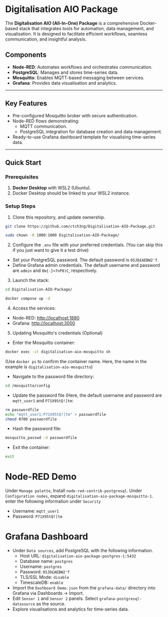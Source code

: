 # Digitalisation AIO Package

The **Digitalisation AIO (All-In-One) Package** is a comprehensive Docker-based stack that integrates tools for automation, data management, and visualisation. It is designed to facilitate efficient workflows, seamless communication, and insightful analysis.

## Components
- **Node-RED**: Automates workflows and orchestrates communication.
- **PostgreSQL**: Manages and stores time-series data.
- **Mosquitto**: Enables MQTT-based messaging between services.
- **Grafana**: Provides data visualisation and analytics.

---

## Key Features
- Pre-configured Mosquitto broker with secure authentication.
- Node-RED flows demonstrating:
  - MQTT communication.
  - PostgreSQL integration for database creation and data management.
- Ready-to-use Grafana dashboard template for visualising time-series data.

---

## Quick Start

### Prerequisites
1. **Docker Desktop** with WSL2 (Ubuntu).
2. Docker Desktop should be linked to your WSL2 instance.

### Setup Steps
1. Clone this repository, and update ownership.
```bash
git clone https://github.com/ctch3ng/Digitalisation-AIO-Package.git
```
```bash
sudo chown -R 1000:1000 Digitalisation-AIO-Package/
```
2. Configure the `.env` file with your preferred credentials. (You can skip this if you just want to give it a test drive)
- Set your PostgreSQL password. The default password is `05JD£AEBW2'f`.
- Define Grafana admin credentials. The default username and password are `admin` and `0m{-}>7nP8)C`, respectively. 
3. Launch the stack:
```bash
cd Digitalisation-AIO-Package/
```
```bash
docker compose up -d
```
4. Access the services:
- Node-RED: [http://localhost:1880](http://localhost:1880)
- Grafana: [http://localhost:3000](http://localhost:3000)

5. Updating Mosquitto's credentials (Optional)
- Enter the Mosquitto container:
```bash
docker exec -it digitalisation-aio-mosquitto sh
```
  (Use `docker ps` to confirm the container name. Here, the name in the example is `digitalisation-aio-mosquitto`)

- Navigate to the password file directory:
```bash
cd /mosquitto/config
```
- Update the password file (Here, the default username and password are `mqtt_user1` and `P71X95tQ!]tm`:
```bash
rm passwordfile
echo "mqtt_user1:P71X95tQ!]tm" > passwordfile
chmod 0700 passwordfile
```
- Hash the password file:
```bash
mosquitto_passwd -U passwordfile
```
- Exit the container:
```bash
exit
```

# Node-RED Demo
Under `Manage palette`, Install `node-red-contrib-postgresql`.
Under `Configuration nodes`, expand `digitalisation-aio-package-mosquitto-1`. enter the following information under `Security`
- Username: `mqtt_user1`
- Password: `P71X95tQ!]tm`

# Grafana Dashboard
 - Under `Data sources`, add PostgreSQL with the following information.
   - Host URL: `digitalisation-aio-package-postgres-1:5432`
   - Database name: `postgres`
   - Username: `postgres`
   - Password: `05JD£AEBW2'f`
   - TLS/SSL Mode: `disable`
   - TimescaleDB: `enable`
 - Import the `Dashboard Demo.json` from the `grafana-data/` directory into Grafana via Dashboards -> Import. 
 - Edit `Sensor 1` and `Sensor 2` panels. Select `grafana-postgresql-datasource` as the source.
 - Explore visualisations and analytics for time-series data.
